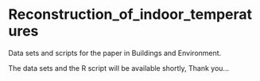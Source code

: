 # Reconstruction_of_indoor_temperatures
Data sets and scripts for the paper in Buildings and Environment.

The data sets and the R script will be available shortly, Thank you... 
